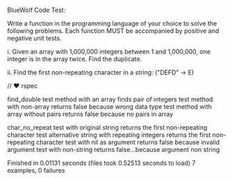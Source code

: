 BlueWolf Code Test:

Write a function in the programming language of your choice to solve the following problems.
Each function MUST be accompanied by positive and negative unit tests.


i. Given an array with 1,000,000 integers between 1 and 1,000,000, one integer is in the array twice. Find the duplicate.

ii. Find the first non-repeating character in a string: ("DEFD" -> E)


// ♥ rspec

find_double
  test method with an array
    finds pair of integers
  test method with non-array
    returns false because wrong data type
  test method with array without pairs
    returns false because no pairs in array

char_no_repeat
  test with original string
    returns the first non-repeating character
  test alternative string with repeating integers
    returns the first non-repeating character
  test with nil as argument
    returns false because invalid argument
  test with non-string
    returns false...because argument non string

Finished in 0.01131 seconds (files took 0.52513 seconds to load)
7 examples, 0 failures
